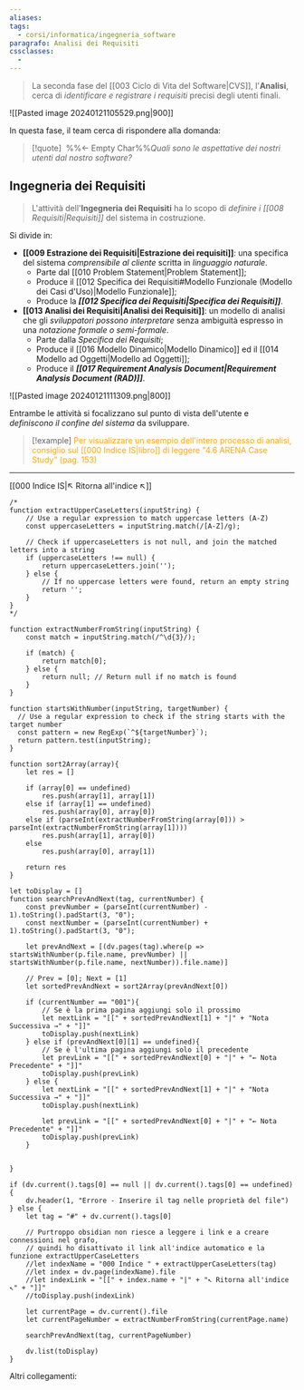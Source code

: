 ```yaml
---
aliases: 
tags:
  - corsi/informatica/ingegneria_software
paragrafo: Analisi dei Requisiti
cssclasses:
  - 
---
```

>La seconda fase del [[003 Ciclo di Vita del Software|CVS]], l'**Analisi**, cerca di *identificare e registrare i requisiti* precisi degli utenti finali. 

![[Pasted image 20240121105529.png|900]]

In questa fase, il team cerca di rispondere alla domanda:

> [!quote] ‎ %%← Empty Char%%*Quali sono le aspettative dei nostri utenti dal nostro software?*

## Ingegneria dei Requisiti
>L'attività dell'**Ingegneria dei Requisiti** ha lo scopo di *definire i [[008 Requisiti|Requisiti]]* del sistema in costruzione.

Si divide in:
- **[[009 Estrazione dei Requisiti|Estrazione dei requisiti]]**: una specifica del sistema *comprensibile al cliente* scritta in *linguaggio naturale*.
	- Parte dal [[010 Problem Statement|Problem Statement]];
	- Produce il [[012 Specifica dei Requisiti#Modello Funzionale (Modello dei Casi d'Uso)|Modello Funzionale]];
	- Produce la ***[[012 Specifica dei Requisiti|Specifica dei Requisiti]]***.
- **[[013 Analisi dei Requisiti|Analisi dei Requisiti]]**: un modello di analisi che gli *sviluppatori possono interpretare* senza ambiguità espresso in una *notazione formale o semi-formale*.
	- Parte dalla <i>Specifica dei Requisiti</i>;
	- Produce il [[016 Modello Dinamico|Modello Dinamico]] ed il [[014 Modello ad Oggetti|Modello ad Oggetti]];
	- Produce il ***[[017 Requirement Analysis Document|Requirement Analysis Document (RAD)]]***.

![[Pasted image 20240121111309.png|800]]

Entrambe le attività si focalizzano sul punto di vista dell'utente e *definiscono il confine del sistema* da sviluppare.

> [!example] <font color="orange">Per visualizzare un esempio dell'intero processo di analisi, consiglio sul [[000 Indice IS|libro]] di leggere "4.6 ARENA Case Study" (pag. 153)</font>

___
[[000 Indice IS|↖ Ritorna all'indice ↖]]

```dataviewjs
/*
function extractUpperCaseLetters(inputString) {
	// Use a regular expression to match uppercase letters (A-Z)
	const uppercaseLetters = inputString.match(/[A-Z]/g);
	
	// Check if uppercaseLetters is not null, and join the matched letters into a string
	if (uppercaseLetters !== null) {
		return uppercaseLetters.join('');
	} else {
	    // If no uppercase letters were found, return an empty string
	    return '';
	}
}
*/

function extractNumberFromString(inputString) {
	const match = inputString.match(/^\d{3}/);
	
	if (match) {
		return match[0];
	} else {
		return null; // Return null if no match is found
	}
}

function startsWithNumber(inputString, targetNumber) {
  // Use a regular expression to check if the string starts with the target number
  const pattern = new RegExp(`^${targetNumber}`);
  return pattern.test(inputString);
}

function sort2Array(array){
	let res = []
	
	if (array[0] == undefined)
		res.push(array[1], array[1])
	else if (array[1] == undefined)
		res.push(array[0], array[0])
	else if (parseInt(extractNumberFromString(array[0])) > parseInt(extractNumberFromString(array[1])))
		res.push(array[1], array[0])
	else
		res.push(array[0], array[1])
	
	return res
}

let toDisplay = []
function searchPrevAndNext(tag, currentNumber) {
	const prevNumber = (parseInt(currentNumber) - 1).toString().padStart(3, "0");
	const nextNumber = (parseInt(currentNumber) + 1).toString().padStart(3, "0");
	
	let prevAndNext = [(dv.pages(tag).where(p => startsWithNumber(p.file.name, prevNumber) || startsWithNumber(p.file.name, nextNumber)).file.name)]
	
	// Prev = [0]; Next = [1]
	let sortedPrevAndNext = sort2Array(prevAndNext[0])
	
	if (currentNumber == "001"){ 
		// Se è la prima pagina aggiungi solo il prossimo
		let nextLink = "[[" + sortedPrevAndNext[1] + "|" + "Nota Successiva →" + "]]"
		toDisplay.push(nextLink)
	} else if (prevAndNext[0][1] == undefined){
		// Se è l'ultima pagina aggiungi solo il precedente
		let prevLink = "[[" + sortedPrevAndNext[0] + "|" + "← Nota Precedente" + "]]"
		toDisplay.push(prevLink)
	} else {
		let nextLink = "[[" + sortedPrevAndNext[1] + "|" + "Nota Successiva →" + "]]"
		toDisplay.push(nextLink)
		
		let prevLink = "[[" + sortedPrevAndNext[0] + "|" + "← Nota Precedente" + "]]"
		toDisplay.push(prevLink)
	}
	
	
}

if (dv.current().tags[0] == null || dv.current().tags[0] == undefined){
	dv.header(1, "Errore - Inserire il tag nelle proprietà del file")
} else {
	let tag = "#" + dv.current().tags[0]

	// Purtroppo obsidian non riesce a leggere i link e a creare connessioni nel grafo,
	// quindi ho disattivato il link all'indice automatico e la funzione extractUpperCaseLetters
	//let indexName = "000 Indice " + extractUpperCaseLetters(tag)
	//let index = dv.page(indexName).file
	//let indexLink = "[[" + index.name + "|" + "↖ Ritorna all'indice ↖" + "]]"
	//toDisplay.push(indexLink)
	
	let currentPage = dv.current().file
	let currentPageNumber = extractNumberFromString(currentPage.name)
	
	searchPrevAndNext(tag, currentPageNumber)
	
	dv.list(toDisplay)
}
```

Altri collegamenti: 